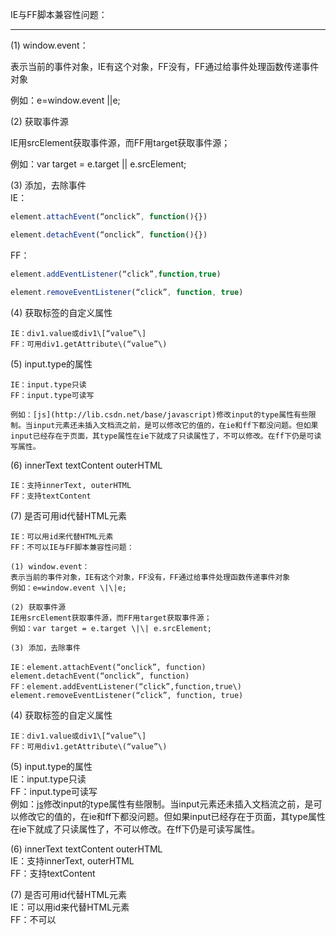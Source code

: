IE与FF脚本兼容性问题：

---

\(1\) window.event：

表示当前的事件对象，IE有这个对象，FF没有，FF通过给事件处理函数传递事件对象

例如：e=window.event \|\|e;

\(2\) 获取事件源

IE用srcElement获取事件源，而FF用target获取事件源；

例如：var target = e.target \|\| e.srcElement;

\(3\) 添加，去除事件  
IE：

```js
element.attachEvent(“onclick”, function(){})
```

```js
element.detachEvent(“onclick”, function(){})
```

FF：

```js
element.addEventListener(“click”,function,true)
```

```js
element.removeEventListener(“click”, function, true)
```

\(4\) 获取标签的自定义属性

    IE：div1.value或div1\[“value”\]  
    FF：可用div1.getAttribute\(“value”\)

\(5\) input.type的属性  

    IE：input.type只读  
    FF：input.type可读写  

    例如：[js](http://lib.csdn.net/base/javascript)修改input的type属性有些限制。当input元素还未插入文档流之前，是可以修改它的值的，在ie和ff下都没问题。但如果input已经存在于页面，其type属性在ie下就成了只读属性了，不可以修改。在ff下仍是可读写属性。

\(6\) innerText textContent outerHTML 
 
    IE：支持innerText, outerHTML  
    FF：支持textContent

\(7\) 是否可用id代替HTML元素 
 
    IE：可以用id来代替HTML元素  
    FF：不可以IE与FF脚本兼容性问题： 
 
    (1) window.event：  
    表示当前的事件对象，IE有这个对象，FF没有，FF通过给事件处理函数传递事件对象  
    例如：e=window.event \|\|e;

    (2) 获取事件源  
    IE用srcElement获取事件源，而FF用target获取事件源；  
    例如：var target = e.target \|\| e.srcElement;

    (3) 添加，去除事件 
 
    IE：element.attachEvent(“onclick”, function) element.detachEvent(“onclick”, function)  
    FF：element.addEventListener(“click”,function,true\) element.removeEventListener(“click”, function, true)

\(4\) 获取标签的自定义属性  

    IE：div1.value或div1\[“value”\]  
    FF：可用div1.getAttribute\(“value”\)

\(5\) input.type的属性  
IE：input.type只读  
FF：input.type可读写  
例如：[js](http://lib.csdn.net/base/javascript)修改input的type属性有些限制。当input元素还未插入文档流之前，是可以修改它的值的，在ie和ff下都没问题。但如果input已经存在于页面，其type属性在ie下就成了只读属性了，不可以修改。在ff下仍是可读写属性。

\(6\) innerText textContent outerHTML  
IE：支持innerText, outerHTML  
FF：支持textContent

\(7\) 是否可用id代替HTML元素  
IE：可以用id来代替HTML元素  
FF：不可以

